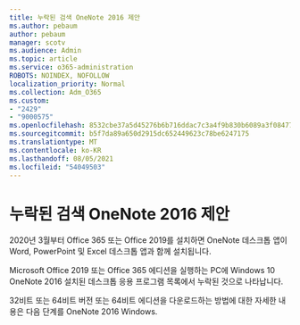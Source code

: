 ```yaml
---
title: 누락된 검색 OneNote 2016 제안
ms.author: pebaum
author: pebaum
manager: scotv
ms.audience: Admin
ms.topic: article
ms.service: o365-administration
ROBOTS: NOINDEX, NOFOLLOW
localization_priority: Normal
ms.collection: Adm_O365
ms.custom:
- "2429"
- "9000575"
ms.openlocfilehash: 8532cbe37a5d45276b6b716ddac7c3a4f9b830b6089a3f08477150e449a0c92f
ms.sourcegitcommit: b5f7da89a650d2915dc652449623c78be6247175
ms.translationtype: MT
ms.contentlocale: ko-KR
ms.lasthandoff: 08/05/2021
ms.locfileid: "54049503"
---
```

# <a name="suggestions-for-resolving-onenote-2016-is-missing"></a>누락된 검색 OneNote 2016 제안

2020년 3월부터 Office 365 또는 Office 2019를 설치하면 OneNote 데스크톱 앱이 Word, PowerPoint 및 Excel 데스크톱 앱과 함께 설치됩니다.

Microsoft Office 2019 또는 Office 365 에디션을 실행하는 PC에 Windows 10 OneNote 2016 설치된 데스크톱 응용 프로그램 목록에서 누락된 것으로 나타납니다.

32비트 또는 64비트 버전 또는 64비트 에디션을 다운로드하는 방법에 대한 자세한 내용은 다음 단계를 OneNote 2016 Windows. [](https://support.office.com/article/OneNote-2016-is-missing-after-installing-Office-2019-or-Office-365-1844ba87-7248-4bd8-a735-66a52f98e6e5)
